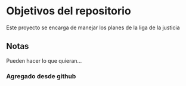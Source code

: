 # Objetivos del repositorio

Este proyecto se encarga de manejar los planes de la liga de la justicia


## Notas
Pueden hacer lo que quieran...

### Agregado desde github
